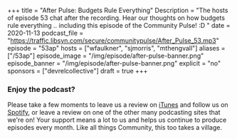 +++
 title = "After Pulse: Budgets Rule Everything"
 Description = "The hosts of episode 53 chat after the recording. Hear our thoughts on how budgets rule everything .. including this episode of the Community Pulse! :D "
 date = 2020-11-13
 podcast_file = "https://traffic.libsyn.com/secure/communitypulse/After_Pulse_53.mp3"
 episode = "53ap"
 hosts = ["wfaulkner", "sjmorris", "mthengvall"]
 aliases = ["/53ap"]
 episode_image = "/img/episode/after-pulse-banner.png"
 episode_banner = "/img/episode/after-pulse-banner.png"
 explicit = "no"
 sponsors = ["devrelcollective"]
 draft = true
+++
 ### Enjoy the podcast?
 Please take a few moments to leave us a review on [iTunes](https://itunes.apple.com/us/podcast/community-pulse/id1218368182?mt=2) and follow us on [Spotify](https://open.spotify.com/show/3I7g5WfMSgpWu38zZMjet?si=565TMb81SaWwrJYbAIeOxQ), or leave a review on one of the other many podcasting sites that we're on! Your support means a lot to us and helps us continue to produce episodes every month. Like all things Community, this too takes a village.